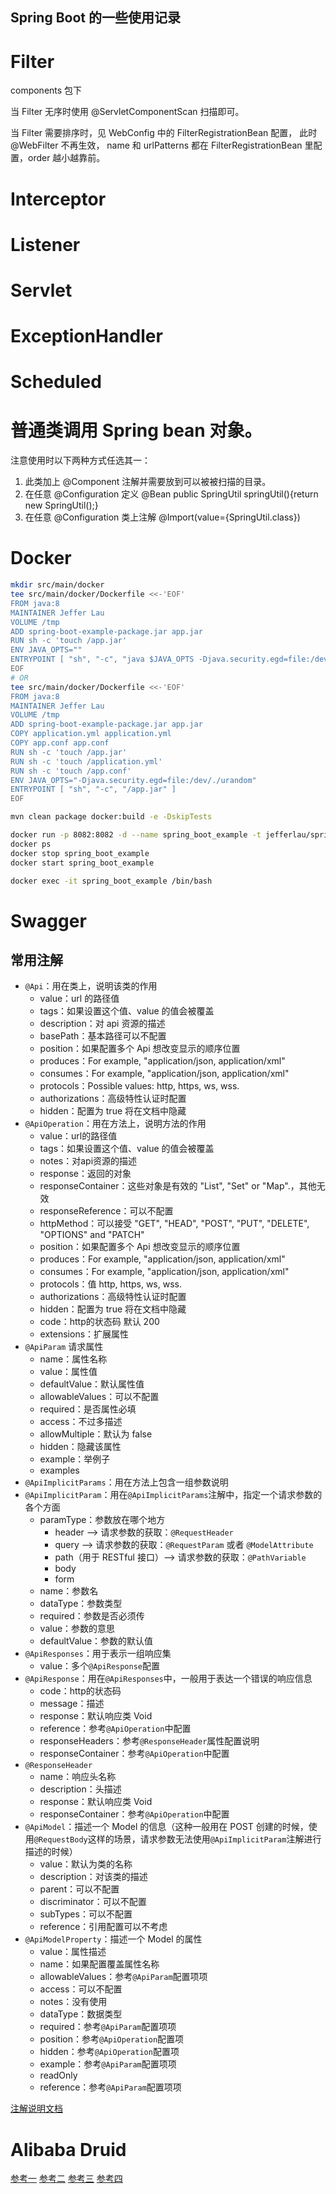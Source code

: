Spring Boot 的一些使用记录
---

# Filter
components 包下

当 Filter 无序时使用 @ServletComponentScan 扫描即可。

当 Filter 需要排序时，见 WebConfig 中的 FilterRegistrationBean 配置，
此时 @WebFilter 不再生效， name 和 urlPatterns 都在 FilterRegistrationBean 里配置，order 越小越靠前。

# Interceptor

# Listener

# Servlet

# ExceptionHandler

# Scheduled

# 普通类调用 Spring bean 对象。

注意使用时以下两种方式任选其一：
1. 此类加上 @Component 注解并需要放到可以被被扫描的目录。
2. 在任意 @Configuration 定义 @Bean public SpringUtil springUtil(){return new SpringUtil();}
3. 在任意 @Configuration 类上注解 @Import(value={SpringUtil.class})

# Docker


```bash
mkdir src/main/docker
tee src/main/docker/Dockerfile <<-'EOF'
FROM java:8
MAINTAINER Jeffer Lau
VOLUME /tmp
ADD spring-boot-example-package.jar app.jar
RUN sh -c 'touch /app.jar'
ENV JAVA_OPTS=""
ENTRYPOINT [ "sh", "-c", "java $JAVA_OPTS -Djava.security.egd=file:/dev/./urandom -jar /app.jar" ]
EOF
# OR
tee src/main/docker/Dockerfile <<-'EOF'
FROM java:8
MAINTAINER Jeffer Lau
VOLUME /tmp
ADD spring-boot-example-package.jar app.jar
COPY application.yml application.yml
COPY app.conf app.conf
RUN sh -c 'touch /app.jar'
RUN sh -c 'touch /application.yml'
RUN sh -c 'touch /app.conf'
ENV JAVA_OPTS="-Djava.security.egd=file:/dev/./urandom"
ENTRYPOINT [ "sh", "-c", "/app.jar" ]
EOF

mvn clean package docker:build -e -DskipTests 

docker run -p 8082:8082 -d --name spring_boot_example -t jefferlau/spring-boot-example
docker ps
docker stop spring_boot_example
docker start spring_boot_example

docker exec -it spring_boot_example /bin/bash

```

# Swagger

## 常用注解

- ``@Api``：用在类上，说明该类的作用
  - value：url 的路径值
  - tags：如果设置这个值、value 的值会被覆盖
  - description：对 api 资源的描述
  - basePath：基本路径可以不配置
  - position：如果配置多个 Api 想改变显示的顺序位置
  - produces：For example, "application/json, application/xml"
  - consumes：For example, "application/json, application/xml"
  - protocols：Possible values: http, https, ws, wss.
  - authorizations：高级特性认证时配置
  - hidden：配置为 true 将在文档中隐藏
- ``@ApiOperation``：用在方法上，说明方法的作用
  - value：url的路径值
  - tags：如果设置这个值、value 的值会被覆盖
  - notes：对api资源的描述
  - response：返回的对象
  - responseContainer：这些对象是有效的 "List", "Set" or "Map".，其他无效
  - responseReference：可以不配置
  - httpMethod：可以接受 "GET", "HEAD", "POST", "PUT", "DELETE", "OPTIONS" and "PATCH"
  - position：如果配置多个 Api 想改变显示的顺序位置
  - produces：For example, "application/json, application/xml"
  - consumes：For example, "application/json, application/xml"
  - protocols：值 http, https, ws, wss.
  - authorizations：高级特性认证时配置
  - hidden：配置为 true 将在文档中隐藏
  - code：http的状态码 默认 200
  - extensions：扩展属性
- ``@ApiParam`` 请求属性
  - name：属性名称
  - value：属性值
  - defaultValue：默认属性值
  - allowableValues：可以不配置
  - required：是否属性必填
  - access：不过多描述
  - allowMultiple：默认为 false
  - hidden：隐藏该属性
  - example：举例子
  - examples
- ``@ApiImplicitParams``：用在方法上包含一组参数说明
- ``@ApiImplicitParam``：用在``@ApiImplicitParams``注解中，指定一个请求参数的各个方面
  - paramType：参数放在哪个地方
    - header --> 请求参数的获取：``@RequestHeader``
    - query --> 请求参数的获取：``@RequestParam`` 或者 ``@ModelAttribute``
    - path（用于 RESTful 接口）--> 请求参数的获取：``@PathVariable``
    - body
    - form
  - name：参数名
  - dataType：参数类型
  - required：参数是否必须传
  - value：参数的意思
  - defaultValue：参数的默认值
- ``@ApiResponses``：用于表示一组响应集
  - value：多个``@ApiResponse``配置
- ``@ApiResponse``：用在``@ApiResponses``中，一般用于表达一个错误的响应信息
  - code：http的状态码
  - message：描述
  - response：默认响应类 Void
  - reference：参考``@ApiOperation``中配置
  - responseHeaders：参考``@ResponseHeader``属性配置说明	
  - responseContainer：参考``@ApiOperation``中配置
- ``@ResponseHeader``
  - name：响应头名称	
  - description：头描述	
  - response：默认响应类 Void	
  - responseContainer：参考``@ApiOperation``中配置
- ``@ApiModel``：描述一个 Model 的信息（这种一般用在 POST 创建的时候，使用``@RequestBody``这样的场景，请求参数无法使用``@ApiImplicitParam``注解进行描述的时候）
  - value：默认为类的名称	
  - description：对该类的描述	
  - parent：可以不配置	
  - discriminator：可以不配置	
  - subTypes：可以不配置	
  - reference：引用配置可以不考虑
- ``@ApiModelProperty``：描述一个 Model 的属性
  - value：属性描述	
  - name：如果配置覆盖属性名称	
  - allowableValues：参考``@ApiParam``配置项项	
  - access：可以不配置	
  - notes：没有使用	
  - dataType：数据类型	
  - required：参考``@ApiParam``配置项项	
  - position：参考``@ApiOperation``配置项	
  - hidden：参考``@ApiOperation``配置项	
  - example：参考``@ApiParam``配置项项	
  - readOnly		
  - reference：参考``@ApiParam``配置项项

[注解说明文档](https://github.com/swagger-api/swagger-core/wiki/Annotations#apimodel)

# Alibaba Druid

[参考一](https://github.com/alibaba/druid/wiki/%E5%B8%B8%E8%A7%81%E9%97%AE%E9%A2%98)
[参考二](http://www.debugrun.com/a/48WqhXI.html)
[参考三](http://www.bysocket.com/?p=1712)
[参考四](https://ln0491.github.io/2017/03/06/spring-boot%E5%85%A5%E9%97%A8%E4%B8%83%E9%85%8D%E7%BD%AEalibaba-druid%E6%95%B0%E6%8D%AE%E6%BA%90/)
